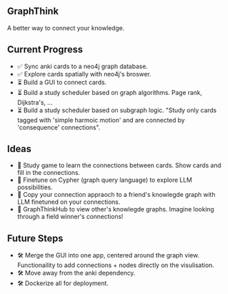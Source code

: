 ## GraphThink

A better way to connect your knowledge. 

## Current Progress 

- ✅ Sync anki cards to a neo4j graph database. 
- ✅ Explore cards spatially with neo4j's broswer.
- ⏳ Build a GUI to connect cards.
- ⏳ Build a study scheduler based on graph algorithms. Page rank, Dijkstra's, ... 
- ⏳ Build a study scheduler based on subgraph logic. "Study only cards tagged with 'simple harmoic motion' and are connected by 'consequence' connections".

## Ideas 
- 💭 Study game to learn the connections between cards. Show cards and fill in the connections.
- 💭 Finetune on Cypher (graph query language) to explore LLM possibilities.
- 💭 Copy your connection appraoch to a friend's knowlegde graph with LLM finetuned on your connections.
- 💭 GraphThinkHub to view other's knowlegde graphs. Imagine looking through a field winner's connections!

## Future Steps
- 🛠️ Merge the GUI into one app, centered around the graph view. Functionaility to add connections + nodes directly on the visulisation.
- 🛠️ Move away from the anki dependency.
- 🛠️ Dockerize all for deployment.
